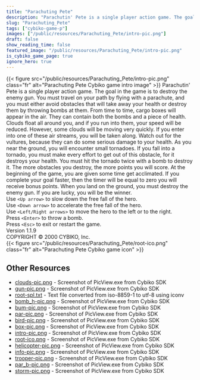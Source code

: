 ```yaml
---
title: "Parachuting Pete"
description: "Parachutin' Pete is a single player action game. The goal in the game is to destroy the enemy gun. You must travel on your path by flying with a parachute, and you must either avoid obstacles that will take away your health or destroy them by throwing bombs at them. From time to ..."
slug: "Parachuting_Pete"
tags: ["cybiko-game-p"]
images: ["/public/resources/Parachuting_Pete/intro-pic.png"]
draft: false
show_reading_time: false
featured_image: "/public/resources/Parachuting_Pete/intro-pic.png"
is_cybiko_game_page: true
ignore_hero: true
---
```

{{< figure src="/public/resources/Parachuting_Pete/intro-pic.png" class="fr" alt="Parachuting Pete Cybiko game intro image" >}}
Parachutin' Pete is a single player action game. The goal in the game is to destroy the enemy gun. You must travel on your path by flying with a parachute, and you must either avoid obstacles that will take away your health or destroy them by throwing bombs at them. From time to time, cargo boxes will appear in the air. They can contain both the bombs and a piece of health. Clouds float all around you, and if you run into them, your speed will be reduced. However, some clouds will be moving very quickly. If you enter into one of these air streams, you will be taken along. Watch out for the vultures, because they can do some serious damage to your health. As you near the ground, you will encounter small tornadoes. If you fall into a tornado, you must make every effort to get out of this obstacle, for it destroys your health. You must hit the tornado twice with a bomb to destroy it. The more obstacles you destroy, the more points you will score. At the beginning of the game, you are given some time get acclimated. If you complete your goal faster, then the timer will be equal to zero you will receive bonus points. When you land on the ground, you must destroy the enemy gun. If you are lucky, you will be the winner. \
Use `<Up arrow>`  to slow down the free fall of the hero. \
Use `<Down arrow>`  to accelerate the free fall of the hero. \
Use `<Left/Right arrows>`  to move the hero to the left or to the right. \
Press `<Enter>`  to throw a bomb. \
Press `<Esc>`  to exit or restart the game. \
Version 1.1.9 \
COPYRIGHT © 2000 CYBIKO, Inc. \
 {{< figure src="/public/resources/Parachuting_Pete/root-ico.png" class="fr" alt="Parachuting Pete Cybiko game icon" >}}

## Other Resources
* [clouds-pic.png](/public/resources/Parachuting_Pete/clouds-pic.png) - Screenshot of PicView.exe from Cybiko SDK
* [gun-pic.png](/public/resources/Parachuting_Pete/gun-pic.png) - Screenshot of PicView.exe from Cybiko SDK
* [root-spl.txt](/public/resources/Parachuting_Pete/root-spl.txt) - Text file converted from iso-8859-1 to utf-8 using iconv
* [bomb_h-pic.png](/public/resources/Parachuting_Pete/bomb_h-pic.png) - Screenshot of PicView.exe from Cybiko SDK
* [bum-pic.png](/public/resources/Parachuting_Pete/bum-pic.png) - Screenshot of PicView.exe from Cybiko SDK
* [par-pic.png](/public/resources/Parachuting_Pete/par-pic.png) - Screenshot of PicView.exe from Cybiko SDK
* [bird-pic.png](/public/resources/Parachuting_Pete/bird-pic.png) - Screenshot of PicView.exe from Cybiko SDK
* [box-pic.png](/public/resources/Parachuting_Pete/box-pic.png) - Screenshot of PicView.exe from Cybiko SDK
* [intro-pic.png](/public/resources/Parachuting_Pete/intro-pic.png) - Screenshot of PicView.exe from Cybiko SDK
* [root-ico.png](/public/resources/Parachuting_Pete/root-ico.png) - Screenshot of PicView.exe from Cybiko SDK
* [helicopter-pic.png](/public/resources/Parachuting_Pete/helicopter-pic.png) - Screenshot of PicView.exe from Cybiko SDK
* [info-pic.png](/public/resources/Parachuting_Pete/info-pic.png) - Screenshot of PicView.exe from Cybiko SDK
* [trooper-pic.png](/public/resources/Parachuting_Pete/trooper-pic.png) - Screenshot of PicView.exe from Cybiko SDK
* [par_b-pic.png](/public/resources/Parachuting_Pete/par_b-pic.png) - Screenshot of PicView.exe from Cybiko SDK
* [storm-pic.png](/public/resources/Parachuting_Pete/storm-pic.png) - Screenshot of PicView.exe from Cybiko SDK

